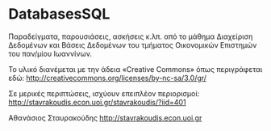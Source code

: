 DatabasesSQL
============

Παραδείγματα, παρουσιάσεις, ασκήσεις κ.λπ. από το μάθημα Διαχείριση Δεδομένων και Βάσεις Δεδομένων
του τμήματος Οικονομικών Επιστημών του παν/μίου Ιωαννίνων.

Το υλικό διανέμεται με την άδεια «Creative Commons» όπως περιγράφεται εδώ:
http://creativecommons.org/licenses/by-nc-sa/3.0/gr/

Σε μερικές περιπτώσεις, ισχύουν επειπλέον περιορισμοί:
http://stavrakoudis.econ.uoi.gr/stavrakoudis/?iid=401

Αθανάσιος Σταυρακούδης
http://stavrakoudis.econ.uoi.gr
